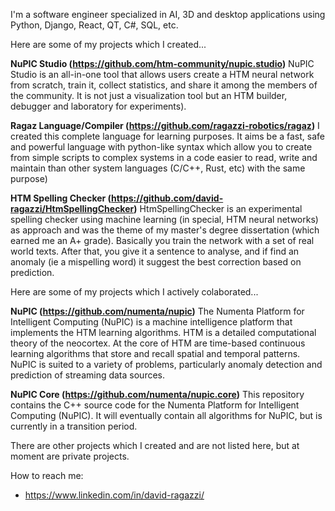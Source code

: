 I'm a software engineer specialized in AI, 3D and desktop applications using Python, Django, React, QT, C#, SQL, etc.

Here are some of my projects which I created...

**NuPIC Studio (https://github.com/htm-community/nupic.studio)**
NuPIC Studio is an all-in-one tool that allows users create a HTM neural network from scratch, train it, collect statistics, and share it among the members of the community. It is not just a visualization tool but an HTM builder, debugger and laboratory for experiments).

**Ragaz Language/Compiler (https://github.com/ragazzi-robotics/ragaz)**
I created this complete language for learning purposes. It aims be a fast, safe and powerful language with python-like syntax which allow you to create from simple scripts to complex systems in a code easier to read, write and maintain than other system languages (C/C++, Rust, etc) with the same purpose)

**HTM Spelling Checker (https://github.com/david-ragazzi/HtmSpellingChecker)**
HtmSpellingChecker is an experimental spelling checker using machine learning (in special, HTM neural networks) as approach and was the theme of my master's degree dissertation (which earned me an A+ grade). Basically you train the network with a set of real world texts. After that, you give it a sentence to analyse, and if find an anomaly (ie a mispelling word) it suggest the best correction based on prediction.

Here are some of my projects which I actively colaborated...

**NuPIC (https://github.com/numenta/nupic)**
The Numenta Platform for Intelligent Computing (NuPIC) is a machine intelligence platform that implements the HTM learning algorithms. HTM is a detailed computational theory of the neocortex. At the core of HTM are time-based continuous learning algorithms that store and recall spatial and temporal patterns. NuPIC is suited to a variety of problems, particularly anomaly detection and prediction of streaming data sources. 

**NuPIC Core (https://github.com/numenta/nupic.core)**
This repository contains the C++ source code for the Numenta Platform for Intelligent Computing (NuPIC). It will eventually contain all algorithms for NuPIC, but is currently in a transition period. 

There are other projects which I created and are not listed here, but at moment are private projects.

How to reach me:
* https://www.linkedin.com/in/david-ragazzi/
